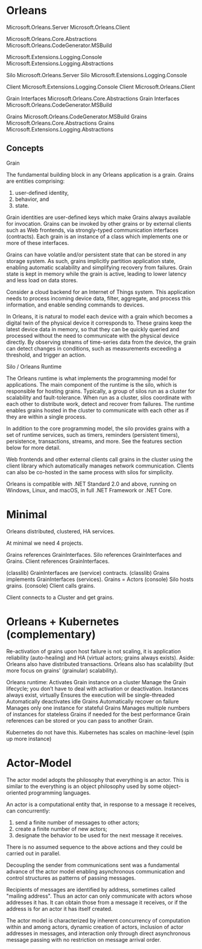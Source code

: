 # Orleans


Microsoft.Orleans.Server
Microsoft.Orleans.Client

Microsoft.Orleans.Core.Abstractions
Microsoft.Orleans.CodeGenerator.MSBuild

Microsoft.Extensions.Logging.Console
Microsoft.Extensions.Logging.Abstractions


Silo 	            Microsoft.Orleans.Server
Silo 	            Microsoft.Extensions.Logging.Console

Client 	            Microsoft.Extensions.Logging.Console
Client 	            Microsoft.Orleans.Client

Grain Interfaces 	Microsoft.Orleans.Core.Abstractions
Grain Interfaces 	Microsoft.Orleans.CodeGenerator.MSBuild

Grains 	            Microsoft.Orleans.CodeGenerator.MSBuild
Grains 	            Microsoft.Orleans.Core.Abstractions
Grains 	            Microsoft.Extensions.Logging.Abstractions

## Concepts

Grain

The fundamental building block in any Orleans application is a grain. 
Grains are entities comprising:

1.  user-defined identity, 
2.  behavior, and 
3.  state. 

Grain identities are user-defined keys which make Grains always available for 
invocation. Grains can be invoked by other grains or by external clients such as Web frontends, via strongly-typed communication interfaces (contracts). 
Each grain is an instance of a class which implements one or more of these interfaces.

Grains can have volatile and/or persistent state that can be stored in any storage system. 
As such, grains implicitly partition application state, enabling automatic scalability and simplifying recovery from failures. 
Grain state is kept in memory while the grain is active, leading to lower latency and less load on data stores.

Consider a cloud backend for an Internet of Things system. 
This application needs to process incoming device data, filter, aggregate, and process this information, and enable sending commands to devices. 

In Orleans, it is natural to model each device with a grain which becomes a digital twin of the physical device it corresponds to. 
These grains keep the latest device data in memory, so that they can be quickly queried and processed without the need to communicate with the physical device directly. 
By observing streams of time-series data from the device, the grain can detect changes in conditions, such as measurements exceeding a threshold, and trigger an action.

Silo / Orleans Runtime

The Orleans runtime is what implements the programming model for applications.
The main component of the runtime is the silo, which is responsible for hosting grains. Typically, a group of silos run as a cluster for scalability and fault-tolerance. 
When run as a cluster, silos coordinate with each other to distribute work, detect and recover from failures. 
The runtime enables grains hosted in the cluster to communicate with each other as if they are within a single process.

In addition to the core programming model, the silo provides grains with a set of runtime services, such as timers, reminders (persistent timers), persistence, transactions, streams, and more. See the features section below for more detail.

Web frontends and other external clients call grains in the cluster using the client library which automatically manages network communication. Clients can also be co-hosted in the same process with silos for simplicity.

Orleans is compatible with .NET Standard 2.0 and above, running on Windows, Linux, and macOS, in full .NET Framework or .NET Core.

# Minimal

Orleans distributed, clustered, HA services.

At minimal we need 4 projects.

Grains  references GrainInterfaces.
Silo    references GrainInterfaces and Grains.
Client  references GrainInterfaces.

(classlib)  GrainInterfaces are (service) contracts.
(classlib)  Grains implements GrainInterfaces (services). Grains = Actors
(console)   Silo hosts grains.
(console)   Client calls grains.

Client connects to a Cluster and get grains.


# Orleans + Kubernetes (complementary)

Re-activation of grains upon host failure is not scaling, it is application reliability (auto-healing) and HA (virtual actors; grains always exists).
Aside: Orleans also have distributed transactions.
Orleans also has scalability (but more focus on grains' (grainular) scalability).

Orleans runtime:
Activates Grain instance on a cluster
Manage the Grain lifecycle; you don’t have to deal with activation or deactivation. 
Instances always exist, virtually
Ensures the execution will be single-threaded
Automatically deactivates idle Grains
Automatically recover on failure
Manages only one instance for stateful Grains
Manages multiple numbers of instances for stateless Grains if needed for the best performance
Grain references can be stored or you can pass to another Grain.


Kubernetes do not have this.
Kubernetes has scales on machine-level (spin up more instance)


# Actor-Model

The actor model adopts the philosophy that everything is an actor. 
This is similar to the everything is an object philosophy used by some object-oriented programming languages.

An actor is a computational entity that, in response to a message it receives, can concurrently:

1.  send a finite number of messages to other actors;
2.  create a finite number of new actors;
3.  designate the behavior to be used for the next message it receives.

There is no assumed sequence to the above actions and they could be carried out in parallel.

Decoupling the sender from communications sent was a fundamental advance of the actor model enabling asynchronous communication and control structures as patterns of passing messages.

Recipients of messages are identified by address, sometimes called "mailing address". 
Thus an actor can only communicate with actors whose addresses it has. 
It can obtain those from a message it receives, or if the address is for an actor it has itself created.

The actor model is characterized by inherent concurrency of computation within and among actors, dynamic creation of actors, inclusion of actor addresses in messages, and interaction only through direct asynchronous message passing with no restriction on message arrival order. 
